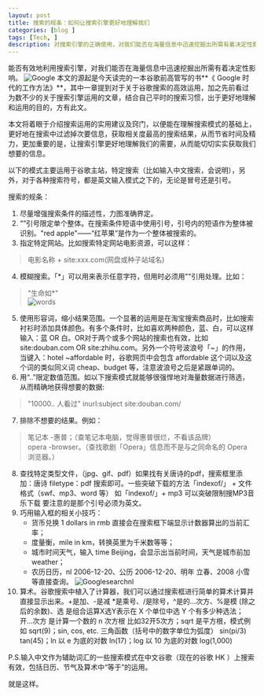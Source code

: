 ```yaml
---
layout: post
title: 搜索的规条：如何让搜索引擎更好地理解我们
categories: [blog ]
tags: [Tech, ]
description: 对搜索引擎的正确使用，对我们能否在海量信息中迅速挖掘出所需有着决定性影响。
---
```



能否有效地利用搜索引擎，对我们能否在海量信息中迅速挖掘出所需有着决定性影响。
![Google](http://dreamofbook.qiniudn.com/Google.png)
本文的源起是今天读完的一本谷歌前高管写的书**《 Google 时代的工作方法》**，其中一章提到对于关于谷歌搜索的高效运用，加之先前看过为数不少的关于搜索引擎运用的文章，结合自己平时的搜索习惯，出于更好地理解和运用的目的，方有此文。

本文将着眼于介绍搜索运用的实用建议及窍门，以便能在理解搜索模式的基础上，更好地在搜索中过滤掉次要信息，获取相关度最高的搜索结果，从而节省时间及精力，更加重要的是，让搜索引擎更好地理解我们的需要，从而能切切实实获取我们想要的信息。

以下的模式主要运用于谷歌主站，特定搜索（比如输入中文搜索，会说明），另外，对于各种搜索符号，都是英文输入模式之下的，无论是冒号还是引号。

搜索的规条：

1. 尽量增强搜索条件的描述性，力图准确界定。
2. “”引号限定单个整体。在搜索条件短语中使用引号，引号内的短语作为整体被识别。"red apple"——“红苹果”是作为一个整体被搜索的。
3. 指定特定网站。比如搜索特定网站电影资源，可以这样：
> 电影名称 + site:xxx.com(网盘或种子站域名)
 
4. 模糊搜索。「*」可以用来表示任意字符，但用时必须用""引用处理。比如：
>"生命如*"  
![words](http://dreamofbook.qiniudn.com/Googlesearchwords.png)  
5. 使用形容词，缩小结果范围。一个显著的运用是在淘宝搜索商品时，比如搜索衬衫时添加具体颜色。有多个条件时，比如喜欢两种颜色，蓝、白，可以这样输入：蓝 OR 白。OR对于两个或多个网站的搜索也有效，比如 site:douban.com OR site:zhihu.com。另外一个符号波浪号「~」的作用，当键入：hotel ~affordable 时，谷歌网页中会包含 affordable 这个词以及这个词的类似同义词 cheap、budget 等，注意波浪号之后是紧跟单词的。  
6. 用“..”限定数值范围。如以下搜索模式就能够很强悍地对海量数据进行筛选，从而精确地获得想要的数据:
>"10000.. 人看过" inurl:subject site:douban.com/

7. 排除不想要的结果。例如：
> 笔记本 -惠普；（查笔记本电脑，觉得惠普很烂，不看该品牌）  
> opera -browser。（查找歌剧「Opera」信息而不是与之同命名的 Opera 浏览器。）
8. 查找特定类型文件，（jpg、gif、pdf）如果找有关唐诗的pdf，搜索框里添加：唐诗 filetype：pdf 搜索即可。一些突破下载的方法「indexof/」 + 文件格式（swf、mp3、word 等） 如「indexof/」+ mp3 可以突破限制搜MP3音乐下载 要注意的是那个引号必须为英文。
9. 巧用输入框的相关小技巧：
      * 货币兑换 1 dollars in rmb 直接会在搜索框下端显示计数器算出的当前汇率；
      * 度量衡，mile in km，转换英里为千米数等等；
      * 城市时间天气，输入 time Beijing，会显示出当前时间，天气是城市前加 weather；
      * 农历日历，nl 2006-12-20、公历 2006-12-20、明年 立春、2008 小雪 等直接查询。
![Googlesearchnl](http://dreamofbook.qiniudn.com/Googlesearchnongli.png)     
10. 算术。谷歌搜索中植入了计算器，我们可以通过搜索框进行简单的算术计算并直接显示出来。+是加、-是减 *是乘号、/是除号，^是的…次方、%是模 (除之后的余数)、选 是组合运算X选Y表示在 X 个单位中选 Y 个有多少种选法；开…次方 是计算一个数的 n 次方根 比如32开5次方；sqrt 是平方根，模式例如 sqrt(9)；sin, cos, etc. 三角函数（括号中的数字单位为弧度） sin(pi/3) tan(45)；ln 以 e 为底的对数 ln(17)；log 以 10 为底的对数 log(1,000)

P.S.输入中文作为辅助词汇的一些搜索模式在中文谷歌（现在的谷歌 HK ）上搜索有效，包括日历、节气及算术中“等于”的运用。

就是这样。
